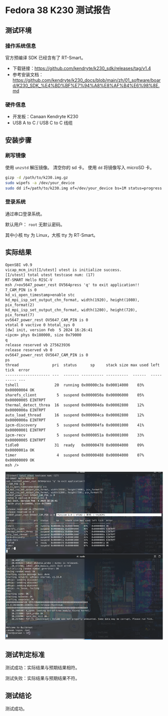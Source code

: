 # Fedora 38 K230 测试报告

## 测试环境

### 操作系统信息

官方预编译 SDK 已经含有了 RT-Smart。

- 下载链接：https://github.com/kendryte/k230_sdk/releases/tag/v1.4
- 参考安装文档：https://github.com/kendryte/k230_docs/blob/main/zh/01_software/board/K230_SDK_%E4%BD%BF%E7%94%A8%E8%AF%B4%E6%98%8E.md

### 硬件信息

- 开发板：Canaan Kendryte K230
- USB A to C / USB C to C 线缆

## 安装步骤

### 刷写镜像

使用 `unzstd` 解压镜像。
清空你的 sd 卡。
使用 `dd` 将镜像写入 microSD 卡。

```bash
gizp -d /path/to/k230.img.gz
sudo wipefs -a /dev/your_device
sudo dd if=/path/to/k230.img of=/dev/your_device bs=1M status=progress
```

### 登录系统

通过串口登录系统。

默认用户： `root`
无默认密码。

其中小核 tty 为 Linux，大核 tty 为 RT-Smart。

## 实际结果

```log
OpenSBI v0.9
vicap_mcm_init[I/utest] utest is initialize success.
[I/utest] total utest testcase num: (17)
RT-SMART Hello RISC-V
msh />ov5647_power_rest OV564press 'q' to exit application!!
7_CAM_PIN is 0 
kd_vi_open_timestamp>enable stc
kd_mpi_isp_set_output_chn_format, width(1920), height(1080), pix_format(2)
kd_mpi_isp_set_output_chn_format, width(1280), height(720), pix_format(7)
ov5647_power_rest OV5647_CAM_PIN is 0 
vtotal 0 vactive 0 htotal_sys 0
[dw] init, version Feb  5 2024 16:26:41
<ipcm> phys 0x180000, size 0x79000
q
release reserved vb 275623936
release reserved vb 0
ov5647_power_rest OV5647_CAM_PIN is 0                                    
ps
thread               pri  status      sp     stack size max used left tick  error
-------------------- ---  ------- ---------- ----------  ------  ---------- ---
tshell                20  running 0x00000c3a 0x00014000    03%   0x00000004 OK
sharefs_client         5  suspend 0x0000050a 0x00006000    05%   0x00000005 EINTRPT
thermal_detect_threa  16  suspend 0x000004da 0x00002800    12%   0x0000000a EINTRPT
auto_load_thread      16  suspend 0x000004ca 0x00002800    12%   0x0000000a EINTRPT
ipcm-discovery         5  suspend 0x000004fa 0x00001000    41%   0x00000001 EINTRPT
ipcm-recv              5  suspend 0x0000051a 0x00001000    33%   0x00000005 EINTRPT
tidle0                31  ready   0x00000478 0x00004000    09%   0x0000001a OK
timer                  4  suspend 0x00000488 0x00004000    07%   0x00000009 OK
msh />

```

![img](image-1.png)

## 测试判定标准

测试成功：实际结果与预期结果相符。

测试失败：实际结果与预期结果不符。

## 测试结论

测试成功。
